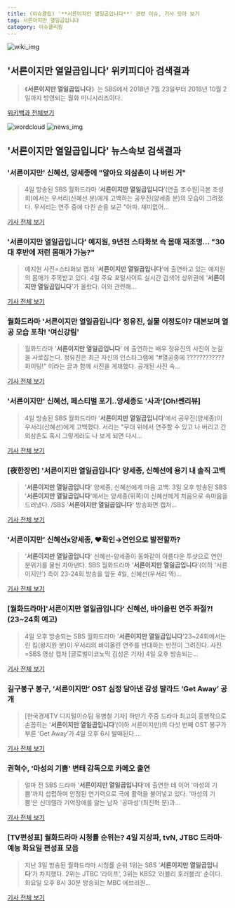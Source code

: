 ```yaml
---
title: (이슈클립) '**서른이지만 열일곱입니다**' 관련 이슈, 기사 모아 보기
tag: 서른이지만 열일곱입니다
category: 이슈클리핑
---
```

![wiki_img](https://user-images.githubusercontent.com/42597476/44503234-41136a80-a6d0-11e8-9071-6fc6418eafe4.png)
## **'**서른이지만 열일곱입니다**'** 위키피디아 검색결과
>《**서른이지만 열일곱입니다**》는 SBS에서 2018년 7월 23일부터 2018년 10월 2일까지 방영되는 월화 미니시리즈이다.

<a href="https://ko.wikipedia.org/wiki/서른이지만 열일곱입니다" target="_blank">위키백과 전체보기</a>

![wordcloud](https://s3.ap-northeast-2.amazonaws.com/lyrics101-wordcloud/2018-09-04-1536067592.png)
![news_img](https://user-images.githubusercontent.com/42597476/44507050-1206f400-a6e4-11e8-8d98-7ffbfebb353f.png)
## **'**서른이지만 열일곱입니다**'** 뉴스속보 검색결과
### '서른이지만' 신혜선, 양세종에 "알아요 외삼촌이 나 버린 거"

>4일 방송된 SBS 월화드라마 ‘**서른이지만 열일곱입니다**’(연출 조수원|극본 조성희)에서는 우서리(신혜선 분)에게 고백하는 공우진(양세종 분)의 모습이 그려졌다. 우서리는 연주 중에 다친 손을 보곤 "아파. 재미없어...

<a href="http://biz.heraldcorp.com/view.php?ud=201809042207327035888_1" target="_blank">기사 전체 보기</a>

### '**서른이지만 열일곱입니다**' 예지원, 9년전 스타화보 속 몸매 재조명... "30대 후반에 저런 몸매가 가능?"

>예지원 사진=스타화보 캡처 '**서른이지만 열일곱입니다**'에 출연하고 있는 예지원의 몸매가 주목받고 있다. 4일 주요 포털사이트 실시간 검색어 상위권에 '**서른이지만 열일곱입니다**'가 올랐다.  이와 관련해...

<a href="http://www.siminilbo.co.kr/news/articleView.html?idxno=578397" target="_blank">기사 전체 보기</a>

### 월화드라마 '**서른이지만 열일곱입니다**' 정유진, 실물 이정도야? 대본보며 열공 모습 포착! '여신강림'

>월화드라마 '**서른이지만 열일곱입니다**' 에 출연하는 배우 정유진의 사진이 눈길을 사로잡는다. 정유진은 최근 자신의 인스타그램에 "#열공중에 ????????????화이팅!" 이라는 글과 함께 사진을 게재했다. 공개된 사진 속...

<a href="http://www.joongdo.co.kr/main/view.php?key=20180904001820478" target="_blank">기사 전체 보기</a>

### '서른이지만' 신혜선, 페스티벌 포기‥양세종도 '사과'[Oh!쎈리뷰] 

>4일 방송된 SBS 월화드라마 ‘**서른이지만 열일곱입니다**’에서 공우진(양세종)이 우서리(신혜선)에게 고백했다. 서리는 "무대 위에서 연주할 수 있고 나 버리고 간 외삼촌도 혹시 그렇게라도 나 보게 되면 다시...

<a href="http://www.osen.co.kr/article/G1110982329" target="_blank">기사 전체 보기</a>

### [夜한장면] '**서른이지만 열일곱입니다**' 양세종, 신혜선에 용기 내 솔직 고백

>'**서른이지만 열일곱입니다**' 양세종, 신혜선에게 마음 고백. 3일 오후 방송된 SBS '**서른이지만 열일곱입니다**'에서는 양세종(위쪽)이 신혜선에게 처음으로 속마음을 드러냈다. /SBS '**서른이지만 열일곱입니다**' 방송화면 캡처...

<a href="http://news.tf.co.kr/read/entertain/1732293.htm" target="_blank">기사 전체 보기</a>

### '서른이지만' 신혜선x양세종, ♥확인→연인으로 발전할까?

>'**서른이지만 열일곱입니다**' 신혜선-양세종이 동화같이 아름다운 투샷으로 연인 분위기를 물씬 자아낸다. SBS 월화드라마 '**서른이지만 열일곱입니다**'(이하 '서른이지만') 측이 23-24회 방송을 앞둔 4일, 신혜선(우서리 역)...

<a href="http://enews24.tving.com/news/article.asp?nsID=1300264" target="_blank">기사 전체 보기</a>

### [월화드라마]'**서른이지만 열일곱입니다**' 신혜선, 바이올린 연주 좌절?!(23~24회 예고)

>4일 오후 방송되는 SBS 월화드라마 '**서른이지만 열일곱입니다**'23~24회에서는 린 킴(왕지원 분)이 우서리의 바이올린 연주를 반대하는 반전이 그려진다. 사진=SBS 영상 캡처 [글로벌이코노믹 김성은 기자] 4일 오후 방송되는...

<a href="http://www.g-enews.com/ko-kr/news/article/news_all/201809042035214998c4c55f9b3d_1/article.html" target="_blank">기사 전체 보기</a>

### 길구봉구 봉구, ‘서른이지만’ OST 심정 담아낸 감성 발라드 ‘Get Away’ 공개

>[한국경제TV 디지털이슈팀 유병철 기자] 하반기 주중 드라마 최고의 흥행작으로 손꼽히는 ‘**서른이지만 열일곱입니다**’(이하 서른이지만)의 다섯 번째 OST 봉구가 부른 ‘Get Away’가 4일 오후 6시 발매된다....

<a href="http://news.wowtv.co.kr/NewsCenter/News/Read?articleId=A201809040391&t=NN" target="_blank">기사 전체 보기</a>

### 권혁수, '마성의 기쁨' 변태 감독으로 카메오 출연

>얼마 전 SBS 드라마 '**서른이지만 열일곱입니다**'에 출연한 데 이어 '마성의 기쁨'까지 섭렵하며 안정된 연기력으로 극에 활력을 불어넣고 있다. '마성의 기쁨'은 신데렐라 기억장애를 앓는 남자 '공마성'(최진혁 분)과...

<a href="http://sports.chosun.com/news/ntype.htm?id=201809050100032030002332&servicedate=20180904" target="_blank">기사 전체 보기</a>

### [TV편성표] 월화드라마 시청률 순위는? 4일 지상파, tvN, JTBC 드라마·예능 화요일 편성표 모음

>지난 3일 방송된 월화드라마 시청률 순위 1위는 SBS ‘**서른이지만 열일곱입니다**’가 차지했다. 2위는 JTBC ‘라이프’, 3위는 KBS2 ‘러블리 호러블리’ 순이다. 화요일 오후 8시 30분 방송되는 MBC 에브리원...

<a href="http://famtimes.co.kr/news/view/56770" target="_blank">기사 전체 보기</a>


